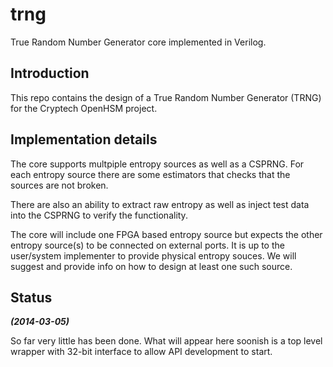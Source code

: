 trng
====

True Random Number Generator core implemented in Verilog.

## Introduction ##
This repo contains the design of a True Random Number Generator (TRNG)
for the Cryptech OpenHSM project.


## Implementation details ##

The core supports multpiple entropy sources as well as a CSPRNG. For
each entropy source there are some estimators that checks that the
sources are not broken.

There are also an ability to extract raw entropy as well as inject test
data into the CSPRNG to verify the functionality.

The core will include one FPGA based entropy source but expects the
other entropy source(s) to be connected on external ports. It is up to
the user/system implementer to provide physical entropy souces. We will
suggest and provide info on how to design at least one such source.


## Status ##

***(2014-03-05)***

So far very little has been done. What will appear here soonish is a top
level wrapper with 32-bit interface to allow API development to start.


